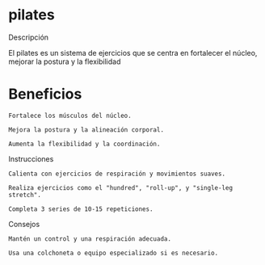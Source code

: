 
# pilates

 Descripción

El pilates es un sistema de ejercicios que se centra en fortalecer el núcleo, mejorar la postura y la flexibilidad

# Beneficios

    Fortalece los músculos del núcleo.

    Mejora la postura y la alineación corporal.

    Aumenta la flexibilidad y la coordinación.
Instrucciones

    Calienta con ejercicios de respiración y movimientos suaves.

    Realiza ejercicios como el "hundred", "roll-up", y "single-leg stretch".

    Completa 3 series de 10-15 repeticiones.
Consejos

    Mantén un control y una respiración adecuada.

    Usa una colchoneta o equipo especializado si es necesario.
